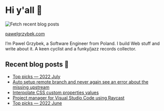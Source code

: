 # Hi y'all 👋

![Fetch recent blog posts](https://github.com/pawelgrzybek/pawelgrzybek/workflows/Fetch%20recent%20blog%20posts/badge.svg)

[pawelgrzybek.com](https://pawelgrzybek.com)

I’m Pawel Grzybek, a Software Engineer from Poland. I build Web stuff and write about it. A keen cyclist and a funky/jazz records collector.

## Recent blog posts 📝

<!-- FEED-START -->
- [Top picks — 2022 July](https://pawelgrzybek.com/top-picks-2022-july/)
- [Auto setup remote branch and never again see an error about the missing upstream](https://pawelgrzybek.com/auto-setup-remote-branch-and-never-again-see-an-error-about-the-missing-upstream/)
- [Interpolate CSS custom properties values](https://pawelgrzybek.com/interpolate-css-custom-properties-values/)
- [Project manager for Visual Studio Code using Raycast](https://pawelgrzybek.com/project-manager-for-visual-studio-code-using-raycast/)
- [Top picks — 2022 June](https://pawelgrzybek.com/top-picks-2022-june/)
<!-- FEED-END -->